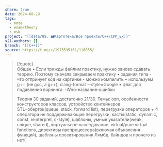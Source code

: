 ```yaml
---
share: true
date: 2024-08-29
tags:
  - note
  - exam/theory
  - msk
project: "[[data/99. 🗃️Картотека/Все проекты/C++/CPP_Ex]]"
s21-authors: []
branch: "[[C++]]"
source: https://t.me/c/1975595161/116855/
---
```


> [!quote]  
> Общее 
> • Если трижды фейлим практику, нужно заново сдавать теорию. Поэтому сначала закрываем практику 
> • задания типа - что отпринует код на картинке - можно компилить 
> • используем g++ (не gcc, а g++), clang-format --style=Google 
> • флаг для подавления ворнинга: -Wno-название-ошибки
> 
> Теория 
> 30 заданий, достаточно 21/30. Темы: ооп, особенности конструкторов классов, устройство контейнеров STL+оберток(queue, stack, forward list), перегрузки операторов + 4 оператора не поддерживающие перегрузки, касты(static, dynamic, const, reinterpret, c-style), шаблоны, умные указатели(weak, unique, shared), виртуальное наследование, virtual/pure virtual functions, директивы препроцессора(включая объявления функций), шаблоны проектирования
> Лямбд, байндов и прочего из <functional> нет(